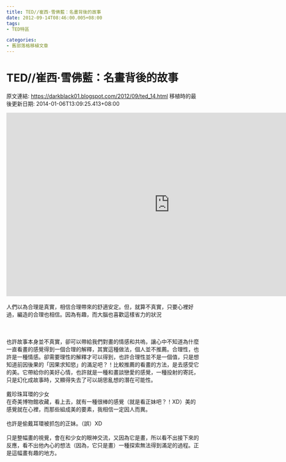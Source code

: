 ```yaml
---
title: TED//崔西·雪佛藍：名畫背後的故事
date: 2012-09-14T08:46:00.005+08:00
tags: 
- TED特區

categories:
- 舊部落格移植文章
---
```


# TED//崔西·雪佛藍：名畫背後的故事

原文連結: https://darkblack01.blogspot.com/2012/09/ted_14.html
移植時的最後更新日期: 2014-01-06T13:09:25.413+08:00

<iframe src="http://embed.ted.com/talks/lang/zh-tw/tracy_chevalier_finding_the_story_inside_the_painting.html" width="853" height="480" frameborder="0" scrolling="no" webkitAllowFullScreen mozallowfullscreen allowFullScreen></iframe><br /><br />人們以為合理是真實，相信合理帶來的舒適安定。但，就算不真實，只要心裡好過，編造的合理也相信。因為有趣，而大腦也喜歡這樣省力的狀況<br /><br /><a name='more'></a><br /><br />也許故事本身並不真實，卻可以帶給我們對畫的情感和共嗚，讓心中不知道為什麼一直看畫的感覺得到一個合理的解釋，其實這種做法，個人並不推薦。合理性，也許是一種情感。卻需要理性的解釋才可以得到，也許合理性並不是一個值，只是想知道前因後果的「因果求知慾」的滿足吧？！比較推薦的看畫的方法，是去感受它的美。它帶給你的美好心情，也許就是一種和畫談戀愛的感覺，一種投射的寄託，只是幻化成故事時，又顯得失去了可以胡思亂想的潛在可能性。<br /><div><br />戴珍珠耳環的少女<br />在奇美博物館收藏，看上去，就有一種很棒的感覺（就是看正妹吧？！XD）美的感覺就在心裡，而那些組成美的要素，我相信一定因人而異。<br /><br />也許是偷戴耳環被抓包的正妹。（誤）XD<br /><br />只是整幅畫的視覺，會在和少女的眼神交流，又因為它是畫，所以看不出接下來的反應，看不出他內心的想法（因為，它只是畫）一種探索無法得到滿足的過程。正是這幅畫有趣的地方。</div>

